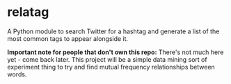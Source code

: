 # relatag
A Python module to search Twitter for a hashtag and generate a list of the most common tags to appear alongside it.

**Important note for people that don't own this repo:** There's not much here yet - come back later. This project will be a simple data mining sort of experiment thing to try and find mutual frequency relationships between words.
